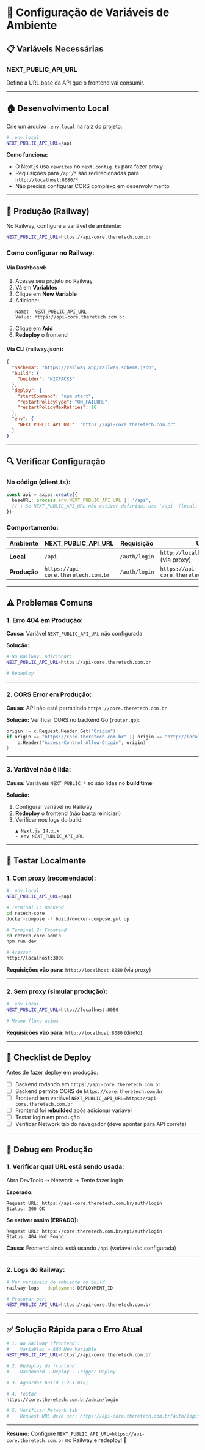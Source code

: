 # 🔐 Configuração de Variáveis de Ambiente

## 📋 Variáveis Necessárias

### **NEXT_PUBLIC_API_URL**

Define a URL base da API que o frontend vai consumir.

---

## 🏠 **Desenvolvimento Local**

Crie um arquivo `.env.local` na raiz do projeto:

```bash
# .env.local
NEXT_PUBLIC_API_URL=/api
```

**Como funciona:**
- O Next.js usa `rewrites` no `next.config.ts` para fazer proxy
- Requisições para `/api/*` são redirecionadas para `http://localhost:8080/*`
- Não precisa configurar CORS complexo em desenvolvimento

---

## 🚀 **Produção (Railway)**

No Railway, configure a variável de ambiente:

```bash
NEXT_PUBLIC_API_URL=https://api-core.theretech.com.br
```

### **Como configurar no Railway:**

#### **Via Dashboard:**

1. Acesse seu projeto no Railway
2. Vá em **Variables**
3. Clique em **New Variable**
4. Adicione:
   ```
   Name:  NEXT_PUBLIC_API_URL
   Value: https://api-core.theretech.com.br
   ```
5. Clique em **Add**
6. **Redeploy** o frontend

#### **Via CLI (railway.json):**

```json
{
  "$schema": "https://railway.app/railway.schema.json",
  "build": {
    "builder": "NIXPACKS"
  },
  "deploy": {
    "startCommand": "npm start",
    "restartPolicyType": "ON_FAILURE",
    "restartPolicyMaxRetries": 10
  },
  "env": {
    "NEXT_PUBLIC_API_URL": "https://api-core.theretech.com.br"
  }
}
```

---

## 🔍 **Verificar Configuração**

### **No código (client.ts):**

```typescript
const api = axios.create({
  baseURL: process.env.NEXT_PUBLIC_API_URL || '/api',
  // ↑ Se NEXT_PUBLIC_API_URL não estiver definida, usa '/api' (local)
});
```

### **Comportamento:**

| Ambiente | NEXT_PUBLIC_API_URL | Requisição | URL Final |
|----------|---------------------|------------|-----------|
| **Local** | `/api` | `/auth/login` | `http://localhost:8080/auth/login` (via proxy) |
| **Produção** | `https://api-core.theretech.com.br` | `/auth/login` | `https://api-core.theretech.com.br/auth/login` |

---

## ⚠️ **Problemas Comuns**

### **1. Erro 404 em Produção:**

**Causa:** Variável `NEXT_PUBLIC_API_URL` não configurada

**Solução:**
```bash
# No Railway, adicionar:
NEXT_PUBLIC_API_URL=https://api-core.theretech.com.br

# Redeploy
```

---

### **2. CORS Error em Produção:**

**Causa:** API não está permitindo `https://core.theretech.com.br`

**Solução:** Verificar CORS no backend Go (`router.go`):
```go
origin := c.Request.Header.Get("Origin")
if origin == "https://core.theretech.com.br" || origin == "http://localhost:3000" {
    c.Header("Access-Control-Allow-Origin", origin)
}
```

---

### **3. Variável não é lida:**

**Causa:** Variáveis `NEXT_PUBLIC_*` só são lidas no **build time**

**Solução:**
1. Configurar variável no Railway
2. **Redeploy** o frontend (não basta reiniciar!)
3. Verificar nos logs do build:
   ```
   ▲ Next.js 14.x.x
   - env NEXT_PUBLIC_API_URL
   ```

---

## 🧪 **Testar Localmente**

### **1. Com proxy (recomendado):**

```bash
# .env.local
NEXT_PUBLIC_API_URL=/api

# Terminal 1: Backend
cd retech-core
docker-compose -f build/docker-compose.yml up

# Terminal 2: Frontend
cd retech-core-admin
npm run dev

# Acessar
http://localhost:3000
```

**Requisições vão para:** `http://localhost:8080` (via proxy)

---

### **2. Sem proxy (simular produção):**

```bash
# .env.local
NEXT_PUBLIC_API_URL=http://localhost:8080

# Mesmo fluxo acima
```

**Requisições vão para:** `http://localhost:8080` (direto)

---

## 📝 **Checklist de Deploy**

Antes de fazer deploy em produção:

- [ ] Backend rodando em `https://api-core.theretech.com.br`
- [ ] Backend permite CORS de `https://core.theretech.com.br`
- [ ] Frontend tem variável `NEXT_PUBLIC_API_URL=https://api-core.theretech.com.br`
- [ ] Frontend foi **rebuilded** após adicionar variável
- [ ] Testar login em produção
- [ ] Verificar Network tab do navegador (deve apontar para API correta)

---

## 🔧 **Debug em Produção**

### **1. Verificar qual URL está sendo usada:**

Abra DevTools → Network → Tente fazer login

**Esperado:**
```
Request URL: https://api-core.theretech.com.br/auth/login
Status: 200 OK
```

**Se estiver assim (ERRADO):**
```
Request URL: https://core.theretech.com.br/api/auth/login
Status: 404 Not Found
```

**Causa:** Frontend ainda está usando `/api` (variável não configurada)

---

### **2. Logs do Railway:**

```bash
# Ver variáveis de ambiente no build
railway logs --deployment DEPLOYMENT_ID

# Procurar por:
NEXT_PUBLIC_API_URL=https://api-core.theretech.com.br
```

---

## ✅ **Solução Rápida para o Erro Atual**

```bash
# 1. No Railway (frontend):
#    Variables → Add New Variable
NEXT_PUBLIC_API_URL=https://api-core.theretech.com.br

# 2. Redeploy do frontend
#    Dashboard → Deploy → Trigger Deploy

# 3. Aguardar build (~2-3 min)

# 4. Testar
https://core.theretech.com.br/admin/login

# 5. Verificar Network tab
#    Request URL deve ser: https://api-core.theretech.com.br/auth/login
```

---

**Resumo:** Configure `NEXT_PUBLIC_API_URL=https://api-core.theretech.com.br` no Railway e redeploy! 🚀

